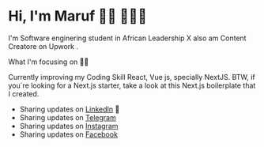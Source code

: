 # Hi, I'm Maruf 👋🏾 👩🏾‍💻



I'm Software enginering student in African Leadership X
also am Content Creatore on Upwork . 

What I'm focusing on 👨‍💻

Currently improving my Coding Skill React, Vue js,  specially NextJS.
BTW, if you´re looking for a Next.js starter, take a look at this Next.js boilerplate that I created.
- Sharing updates on <a href="https://www.linkedin.com/in/maruf-abrar/">LinkedIn</a> 💼
- Sharing updates on <a href="https://t.me/Darkmatter01">Telegram</a>
- Sharing updates on <a href="https://www.instagram.com/marufabrar01/"> Instagram</a>
- Sharing updates on <a href="https://www.facebook.com/marufabrar02/"> Facebook</a>
